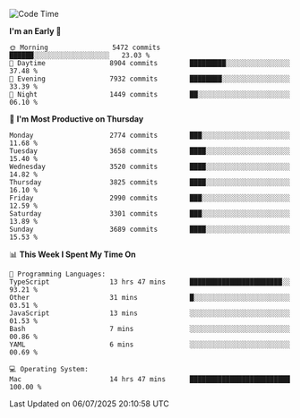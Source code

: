 <!--START_SECTION:waka-->
![Code Time](http://img.shields.io/badge/Code%20Time-5%2C197%20hrs%2041%20mins-blue)

**I'm an Early 🐤** 

```text
🌞 Morning                5472 commits        ██████░░░░░░░░░░░░░░░░░░░   23.03 % 
🌆 Daytime                8904 commits        █████████░░░░░░░░░░░░░░░░   37.48 % 
🌃 Evening                7932 commits        ████████░░░░░░░░░░░░░░░░░   33.39 % 
🌙 Night                  1449 commits        ██░░░░░░░░░░░░░░░░░░░░░░░   06.10 % 
```
📅 **I'm Most Productive on Thursday** 

```text
Monday                   2774 commits        ███░░░░░░░░░░░░░░░░░░░░░░   11.68 % 
Tuesday                  3658 commits        ████░░░░░░░░░░░░░░░░░░░░░   15.40 % 
Wednesday                3520 commits        ████░░░░░░░░░░░░░░░░░░░░░   14.82 % 
Thursday                 3825 commits        ████░░░░░░░░░░░░░░░░░░░░░   16.10 % 
Friday                   2990 commits        ███░░░░░░░░░░░░░░░░░░░░░░   12.59 % 
Saturday                 3301 commits        ███░░░░░░░░░░░░░░░░░░░░░░   13.89 % 
Sunday                   3689 commits        ████░░░░░░░░░░░░░░░░░░░░░   15.53 % 
```


📊 **This Week I Spent My Time On** 

```text
💬 Programming Languages: 
TypeScript               13 hrs 47 mins      ███████████████████████░░   93.21 % 
Other                    31 mins             █░░░░░░░░░░░░░░░░░░░░░░░░   03.51 % 
JavaScript               13 mins             ░░░░░░░░░░░░░░░░░░░░░░░░░   01.53 % 
Bash                     7 mins              ░░░░░░░░░░░░░░░░░░░░░░░░░   00.86 % 
YAML                     6 mins              ░░░░░░░░░░░░░░░░░░░░░░░░░   00.69 % 

💻 Operating System: 
Mac                      14 hrs 47 mins      █████████████████████████   100.00 % 
```


 Last Updated on 06/07/2025 20:10:58 UTC
<!--END_SECTION:waka-->
